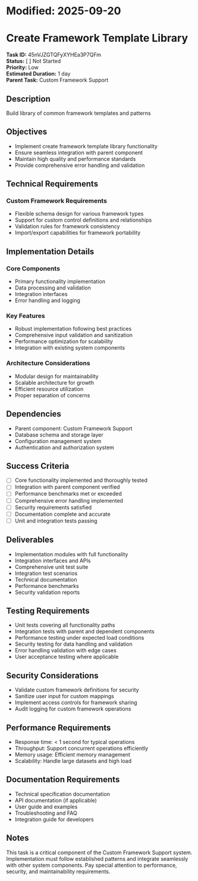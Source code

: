 # Modified: 2025-09-20

# Create Framework Template Library

**Task ID:** 45nVJZGTQFyXYHEa3P7QFm  
**Status:** [ ] Not Started  
**Priority:** Low  
**Estimated Duration:** 1 day  
**Parent Task:** Custom Framework Support

## Description
Build library of common framework templates and patterns

## Objectives
- Implement create framework template library functionality
- Ensure seamless integration with parent component
- Maintain high quality and performance standards
- Provide comprehensive error handling and validation

## Technical Requirements
### Custom Framework Requirements
- Flexible schema design for various framework types
- Support for custom control definitions and relationships
- Validation rules for framework consistency
- Import/export capabilities for framework portability


## Implementation Details
### Core Components
- Primary functionality implementation
- Data processing and validation
- Integration interfaces
- Error handling and logging

### Key Features
- Robust implementation following best practices
- Comprehensive input validation and sanitization
- Performance optimization for scalability
- Integration with existing system components

### Architecture Considerations
- Modular design for maintainability
- Scalable architecture for growth
- Efficient resource utilization
- Proper separation of concerns

## Dependencies
- Parent component: Custom Framework Support
- Database schema and storage layer
- Configuration management system
- Authentication and authorization system

## Success Criteria
- [ ] Core functionality implemented and thoroughly tested
- [ ] Integration with parent component verified
- [ ] Performance benchmarks met or exceeded
- [ ] Comprehensive error handling implemented
- [ ] Security requirements satisfied
- [ ] Documentation complete and accurate
- [ ] Unit and integration tests passing

## Deliverables
- Implementation modules with full functionality
- Integration interfaces and APIs
- Comprehensive unit test suite
- Integration test scenarios
- Technical documentation
- Performance benchmarks
- Security validation reports

## Testing Requirements
- Unit tests covering all functionality paths
- Integration tests with parent and dependent components
- Performance testing under expected load conditions
- Security testing for data handling and validation
- Error handling validation with edge cases
- User acceptance testing where applicable


## Security Considerations
- Validate custom framework definitions for security
- Sanitize user input for custom mappings
- Implement access controls for framework sharing
- Audit logging for custom framework operations


## Performance Requirements
- Response time: < 1 second for typical operations
- Throughput: Support concurrent operations efficiently
- Memory usage: Efficient memory management
- Scalability: Handle large datasets and high load

## Documentation Requirements
- Technical specification documentation
- API documentation (if applicable)
- User guide and examples
- Troubleshooting and FAQ
- Integration guide for developers

## Notes
This task is a critical component of the Custom Framework Support system. Implementation must follow established patterns and integrate seamlessly with other system components. Pay special attention to performance, security, and maintainability requirements.
